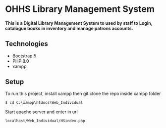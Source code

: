 # OHHS Library Management System

#### This is a Digital Library Management System to used by staff to Login, catalogue books in inventory and manage patrons accounts.

## Technologies
* Bootstrap 5
* PHP 8.0
* xampp

## Setup
To run this project, install xampp then git clone the repo inside xampp folder
```
$ cd C:\xampp\htdocs\Web_Individual

```
Start apache server and enter in url
```
localhost/Web_Individual/HSindex.php
```

